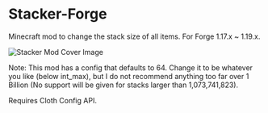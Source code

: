 # Stacker-Forge
Minecraft mod to change the stack size of all items. For Forge 1.17.x ~ 1.19.x.

![Stacker Mod Cover Image](https://imgur.com/C0I2Z2p.png)

Note: This mod has a config that defaults to 64. 
Change it to be whatever you like (below int_max), but I do not recommend anything too far over 1 Billion (No support will be given for stacks larger than 1,073,741,823).

Requires Cloth Config API. 

